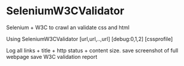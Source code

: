 # SeleniumW3CValidator
Selenium + W3C to crawl an validate css and html 

Using SeleniumW3CValidator [url,url,..,url] [debug:0,1,2] [cssprofile]

Log all links + title + http status + content size.
save screenshot of full webpage
save W3C validation report
